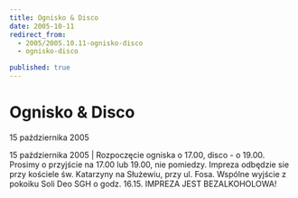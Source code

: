 ```yaml
---
title: Ognisko & Disco
date: 2005-10-11
redirect_from: 
  - 2005/2005.10.11-ognisko-disco
  - ognisko-disco

published: true
---
```




# Ognisko & Disco

<time>15 października 2005</time>

15 października 2005 | Rozpoczęcie ogniska o 17.00, disco - o 19.00. Prosimy o przyjście na 17.00 lub 19.00, nie pomiedzy. Impreza odbędzie sie przy kościele św. Katarzyny na Służewiu, przy ul. Fosa. Wspólne wyjście z pokoiku Soli Deo SGH o godz. 16.15. IMPREZA JEST BEZALKOHOLOWA!

<!--CONTENT FROM OLD SERVER (jos before 2013): 15 października 2005 | Rozpoczęcie ogniska o 17.00, disco - o 19.00. Prosimy o przyjście na 17.00 lub 19.00, nie pomiedzy. Impreza odbędzie sie przy kościele św. Katarzyny na Służewiu, przy ul. Fosa. Wspólne wyjście z pokoiku Soli Deo SGH o godz. 16.15. IMPREZA JEST BEZALKOHOLOWA!
-->

<!--{{json:{"created_date":"2005-10-11 13:13:48","publish_down":"0000-00-00 00:00:00","id":"251"}}}-->